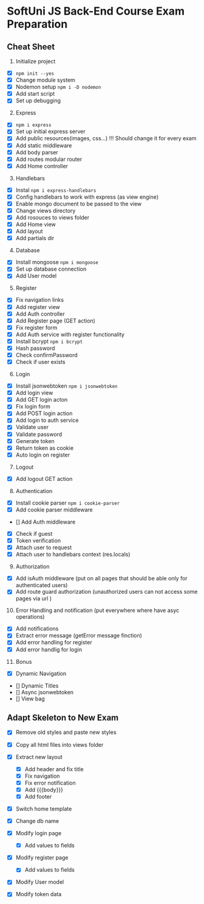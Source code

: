 # SoftUni JS Back-End Course Exam Preparation

## Cheat Sheet

1. Initialize project
 - [x] `npm init --yes`
 - [x] Change module system
 - [x] Nodemon setup `npm i -D nodemon`
 - [x] Add start script
 - [x] Set up debugging
2. Express
 - [x] `npm i express`
 - [x] Set up initial express server
 - [x] Add public resources(images, css...) !!! Should change it for every exam
 - [x] Add static middleware
 - [x] Add body parser
 - [x] Add routes modular router
 - [x] Add Home controller
3. Handlebars
 - [x] Instal `npm i express-handlebars`
 - [x] Config handlebars to work with express (as view engine)
 - [x] Enable mongo document to be passed to the view
 - [x] Change views directory
 - [x] Add rosouces to views folder
 - [x] Add Home view
 - [x] Add layout
 - [x] Add partials dir
4. Database
 - [x] Install mongoose `npm i mongoose`
 - [x] Set up database connection
 - [x] Add User model
5. Register
 - [x] Fix navigation links
 - [x] Add register view
 - [x] Add Auth controller
 - [x] Add Register page (GET action)
 - [x] Fix register form
 - [x] Add Auth service with register functionality
 - [x] Install bcrypt `npm i bcrypt`
 - [x] Hash password
 - [x] Check confirmPassword
 - [x] Check if user exists
6. Login 
 - [x] Install jsonwebtoken `npm i jsonwebtoken`
 - [x] Add login view
 - [x] Add GET login acton
 - [x] Fix login form
 - [x] Add POST login action
 - [x] Add login to auth service
 - [x] Validate user
 - [x] Validate password
 - [x] Generate token
 - [x] Return token as cookie
 - [x] Auto login on register
7. Logout
 - [x] Add logout GET action
8. Authentication
 - [x] Install cookie parser `npm i cookie-parser`
 - [x] Add cookie parser middleware
 - [] Add Auth middleware 
 - [x] Check if guest
 - [x] Token verification
 - [x] Attach user to request
 - [x] Attach user to handlebars context (res.locals)
9. Authorization 
 - [x] Add isAuth middleware (put on all pages that should be able only for authenticated users)
 - [x] Add route guard authorization (unauthorized users can not access some pages via url )
10. Error Handling and notification (put everywhere where have asyc operations)
 - [x] Add notifications
 - [x] Extract error message (getError message finction)
 - [x] Add error handling for register
 - [x] Add error handlig for login

11. Bonus
 - [x] Dynamic Navigation
 - [] Dynamic Titles
 - [] Async jsonwebtoken
 - [] View bag

 ## Adapt Skeleton to New Exam
 - [x] Remove old styles and paste new styles
 - [x] Copy all html files into views folder
 - [x] Extract new layout
   - [x] Add header and fix title
   - [x] Fix navigation
   - [x] Fix error notification
   - [x] Add {{{body}}}
   - [x] Add footer
 - [x] Switch home template
 - [x] Change db name
 - [x] Modify login page
   - [x] Add values to fields
 - [x] Modify register page
   - [x] Add values to fields
 - [x] Modify User model
 - [x] Modify token data
 
